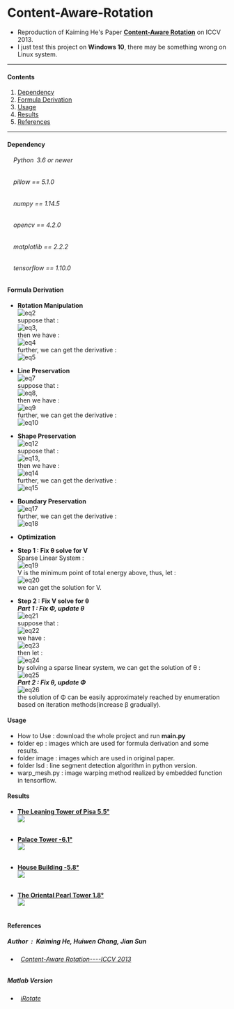 # Content-Aware-Rotation
* Reproduction of Kaiming He's Paper [**Content-Aware Rotation**](http://kaiminghe.com/publications/iccv13car.pdf) on ICCV 2013.<br>
* I just test this project on **Windows 10**, there may be something wrong on Linux system.<br>
---
#### Contents

1. [Dependency](#Dependency)
1. [Formula Derivation](#formula-derivation)
1. [Usage](#Usage)
1. [Results](#Results)
1. [References](#References)
---

#### Dependency
###### &emsp;Python&ensp;3.6 or newer<br>
###### &emsp;pillow == 5.1.0<br>
###### &emsp;numpy == 1.14.5<br>
###### &emsp;opencv == 4.2.0<br>
###### &emsp;matplotlib == 2.2.2<br>
###### &emsp;tensorflow == 1.10.0<br>

#### Formula Derivation
* **Rotation Manipulation**<br>
![eq2](https://github.com/ForeverPs/content-aware-rotation/blob/master/eq/eq2.jpg)<br>
suppose that : <br>![eq3](https://github.com/ForeverPs/content-aware-rotation/blob/master/eq/eq3.jpg),<br>
then we have : <br>![eq4](https://github.com/ForeverPs/content-aware-rotation/blob/master/eq/eq4.jpg)<br>
further, we can get the derivative : <br>![eq5](https://github.com/ForeverPs/content-aware-rotation/blob/master/eq/eq5.jpg)<br>

* **Line Preservation**<br>
![eq7](https://github.com/ForeverPs/content-aware-rotation/blob/master/eq/eq7.jpg)<br>
suppose that : <br>![eq8](https://github.com/ForeverPs/content-aware-rotation/blob/master/eq/eq8.jpg),<br>
then we have : <br>![eq9](https://github.com/ForeverPs/content-aware-rotation/blob/master/eq/eq9.jpg)<br>
further, we can get the derivative : <br>![eq10](https://github.com/ForeverPs/content-aware-rotation/blob/master/eq/eq10.jpg)<br>

* **Shape Preservation**<br>
![eq12](https://github.com/ForeverPs/content-aware-rotation/blob/master/eq/eq12.jpg)<br>
suppose that : <br>![eq13](https://github.com/ForeverPs/content-aware-rotation/blob/master/eq/eq13.jpg),<br>
then we have : <br>![eq14](https://github.com/ForeverPs/content-aware-rotation/blob/master/eq/eq14.jpg)<br>
further, we can get the derivative : <br>![eq15](https://github.com/ForeverPs/content-aware-rotation/blob/master/eq/eq15.jpg)<br>

* **Boundary Preservation**<br>
![eq17](https://github.com/ForeverPs/content-aware-rotation/blob/master/eq/eq17.jpg)<br>
further, we can get the derivative : <br>![eq18](https://github.com/ForeverPs/content-aware-rotation/blob/master/eq/eq18.jpg)<br>

* **Optimization**
* **Step 1 : Fix θ solve for V** <br>
Sparse Linear System : <br>![eq19](https://github.com/ForeverPs/content-aware-rotation/blob/master/eq/eq19.jpg)<br>
V is the minimum point of total energy above, thus, let : <br>
![eq20](https://github.com/ForeverPs/content-aware-rotation/blob/master/eq/eq20.jpg)<br>
we can get the solution for V. <br>
* **Step 2 : Fix V solve for θ** <br>
***Part 1 : Fix Φ, update θ***<br>
![eq21](https://github.com/ForeverPs/content-aware-rotation/blob/master/eq/eq21.jpg)<br>
suppose that : <br>![eq22](https://github.com/ForeverPs/content-aware-rotation/blob/master/eq/eq22.jpg)<br>
we have : <br>![eq23](https://github.com/ForeverPs/content-aware-rotation/blob/master/eq/eq23.jpg)<br>
then let : <br>![eq24](https://github.com/ForeverPs/content-aware-rotation/blob/master/eq/eq24.jpg)<br>
by solving a sparse linear system, we can get the solution of θ : <br>
![eq25](https://github.com/ForeverPs/content-aware-rotation/blob/master/eq/eq25.jpg)<br>
***Part 2 : Fix θ, update Φ***<br>
![eq26](https://github.com/ForeverPs/content-aware-rotation/blob/master/eq/eq26.jpg)<br>
the solution of Φ can be easily approximately reached by enumeration based on iteration methods(increase β gradually).<br>

#### Usage
* How to Use : download the whole project and run **main.py**
* folder ep : images which are used for formula derivation and some results.
* folder image : images which are used in original paper.
* folder lsd : line segment detection algorithm in python version.
* warp_mesh.py : image warping method realized by embedded function in tensorflow.

#### Results
* [**The Leaning Tower of Pisa  5.5°**](https://github.com/ForeverPs/content-aware-rotation/blob/master/image/image7.jpg)<br>
<img src= https://github.com/ForeverPs/content-aware-rotation/blob/master/eq/pisa_tower.jpg /><br><br>

* [**Palace Tower  -6.1°**](https://github.com/ForeverPs/content-aware-rotation/blob/master/image/image2.png)<br>
<img src= https://github.com/ForeverPs/content-aware-rotation/blob/master/eq/palace_tower.jpg /><br><br>

* [**House Building  -5.8°**](https://github.com/ForeverPs/content-aware-rotation/blob/master/image/image1.png)<br>
<img src= https://github.com/ForeverPs/content-aware-rotation/blob/master/eq/house.jpg /><br><br>

* [**The Oriental Pearl Tower  1.8°**](https://github.com/ForeverPs/content-aware-rotation/blob/master/image/image8.jpg)<br>
<img src= https://github.com/ForeverPs/content-aware-rotation/blob/master/eq/shanghai.jpg /><br><br>


#### References
##### Author&ensp;:&ensp;Kaiming He, Huiwen Chang, Jian Sun<br>
* ###### &ensp;[Content-Aware Rotation----ICCV 2013](http://kaiminghe.com/publications/iccv13car.pdf)<br>
##### Matlab Version<br>
* ###### &ensp;[iRotate](https://github.com/yuchien302/iRotate)<br>
